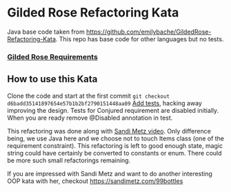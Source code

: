 # Gilded Rose Refactoring Kata
Java base code taken from https://github.com/emilybache/GildedRose-Refactoring-Kata. This repo has base code for other languages but no tests.

### [Gilded Rose Requirements](https://github.com/emilybache/GildedRose-Refactoring-Kata/tree/master/GildedRoseRequirements.txt)

## How to use this Kata
Clone the code and start at the first commit ```git checkout d6badd35141897654e57b1b2bf2790151448aa09``` [Add tests](https://github.com/vbhosle/GildedRose-Refactoring-Kata/commits/d6badd35141897654e57b1b2bf2790151448aa09), hacking away improving the design. 
Tests for Conjured requirement are disabled initially. When you are ready remove @Disabled annotation in test.

This refactoring was done along with [Sandi Metz video](https://www.youtube.com/watch?v=8bZh5LMaSmE). Only difference being, we use Java here and we choose not to touch Items class (one of the requirement constraint).
This refactoring is left to good enough state, magic string could have certainly be converted to constants or enum. There could be more such small refactorings remaining.

If you are impressed with Sandi Metz and want to do another interesting OOP kata with her, checkout https://sandimetz.com/99bottles

